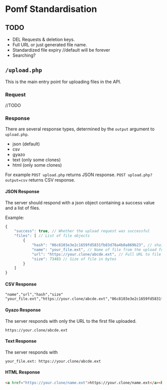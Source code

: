 Pomf Standardisation
====================

## TODO

- DEL Requests & deletion keys.
- Full URL or just generated file name.
- Standardized file expiry //default will be forever
- Searching?

## `/upload.php`
This is the main entry point for uploading files in the API.

### Request
//TODO

### Response
There are several response types, determined by the `output` argument to `upload.php`.
- json (default)
- csv
- gyazo
- text (only some clones)
- html (only some clones)

For example `POST upload.php` returns JSON response. `POST upload.php?output=csv` returns CSV response.

#### JSON Response
The server should respond with a json object containing a success value and a list of files.

Example:
```js
{
    "success": true, // Whether the upload request was successful
    "files": [ // List of file objects
        {
            "hash": "06c8103e3e2c1659fd5831fb83d78a4b0a869b23", // sha1 checksum of file uploaded
            "name": "your_file.ext", // Name of file from the upload form
            "url": "https://your.clone/abcde.ext", // Full URL to file
            "size": 73483 // Size of file in bytes
        }
    ]
}
```

#### CSV Response
```csv
"name","url","hash","size"
"your_file.ext","https://your.clone/abcde.ext","06c8103e3e2c1659fd5831fb83d78a4b0a869b23","73483"
```

#### Gyazo Response
The server responds with only the URL to the first file uploaded.
```
https://your.clone/abcde.ext
```

#### Text Response
The server responds with 
```
your_file.ext: https://your.clone/abcde.ext
```

#### HTML Response
```html
<a href="https://your.clone/name.ext">https://your.clone/name.ext</a><br>
```
